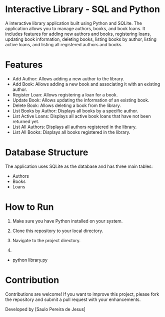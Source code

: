 # Interactive Library - SQL and Python

A interactive library application built using Python and SQLite. The application allows you to manage authors, books, and book loans. It includes features for adding new authors and books, registering loans, updating book information, deleting books, listing books by author, listing active loans, and listing all registered authors and books.

# Features
- Add Author: Allows adding a new author to the library.
- Add Book: Allows adding a new book and associating it with an existing author.
- Register Loan: Allows registering a loan for a book.
- Update Book: Allows updating the information of an existing book.
- Delete Book: Allows deleting a book from the library.
- List Books by Author: Displays all books by a specific author.
- List Active Loans: Displays all active book loans that have not been returned yet.
- List All Authors: Displays all authors registered in the library.
- List All Books: Displays all books registered in the library.
  
# Database Structure
The application uses SQLite as the database and has three main tables:

- Authors
- Books
- Loans

# How to Run

1. Make sure you have Python installed on your system.
2. Clone this repository to your local directory.
3. Navigate to the project directory.
   
4.
- python library.py

# Contribution
Contributions are welcome! If you want to improve this project, please fork the repository and submit a pull request with your enhancements.

Developed by [Saulo Pereira de Jesus]

